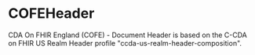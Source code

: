 # COFEHeader
CDA On FHIR England (COFE) - Document Header is based on the C-CDA on FHIR US Realm Header profile "ccda-us-realm-header-composition".
